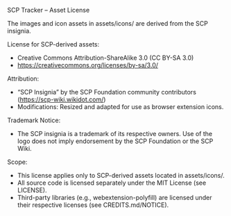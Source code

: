 SCP Tracker – Asset License

The images and icon assets in assets/icons/ are derived from the SCP insignia.

License for SCP-derived assets:
- Creative Commons Attribution-ShareAlike 3.0 (CC BY-SA 3.0)
- https://creativecommons.org/licenses/by-sa/3.0/

Attribution:
- “SCP Insignia” by the SCP Foundation community contributors (https://scp-wiki.wikidot.com/)
- Modifications: Resized and adapted for use as browser extension icons.

Trademark Notice:
- The SCP insignia is a trademark of its respective owners. Use of the logo does not imply endorsement by the SCP Foundation or the SCP Wiki.

Scope:
- This license applies only to SCP-derived assets located in assets/icons/.
- All source code is licensed separately under the MIT License (see LICENSE).
- Third-party libraries (e.g., webextension-polyfill) are licensed under their respective licenses (see CREDITS.md/NOTICE).